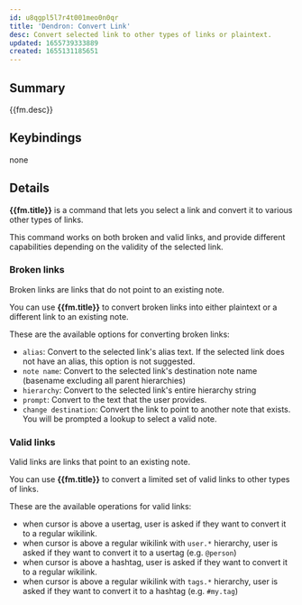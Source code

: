 ```yaml
---
id: u8qgpl5l7r4t001meo0n0qr
title: 'Dendron: Convert Link'
desc: Convert selected link to other types of links or plaintext.
updated: 1655739333889
created: 1655131185651
---
```


## Summary
{{fm.desc}}

## Keybindings
none

## Details

**{{fm.title}}** is a command that lets you select a link and convert it to various other types of links.

This command works on both broken and valid links, and provide different capabilities depending on the validity of the selected link.

### Broken links

Broken links are links that do not point to an existing note.

You can use **{{fm.title}}** to convert broken links into either plaintext or a different link to an existing note.

These are the available options for converting broken links:
- `alias`: Convert to the selected link's alias text. If the selected link does not have an alias, this option is not suggested.
- `note name`: Convert to the selected link's destination note name (basename excluding all parent hierarchies)
- `hierarchy`: Convert to the selected link's entire hierarchy string
- `prompt`: Convert to the text that the user provides.
- `change destination`: Convert the link to point to another note that exists. You will be prompted a lookup to select a valid note.

### Valid links

Valid links are links that point to an existing note.

You can use **{{fm.title}}** to convert a limited set of valid links to other types of links.

These are the available operations for valid links:
- when cursor is above a usertag, user is asked if they want to convert it to a regular wikilink.
- when cursor is above a regular wikilink with `user.*` hierarchy, user is asked if they want to convert it to a usertag (e.g. `@person`)
- when cursor is above a hashtag, user is asked if they want to convert it to a regular wikilink.
- when cursor is above a regular wikilink with `tags.*` hierarchy, user is asked if they want to convert it to a hashtag (e.g. `#my.tag`)
